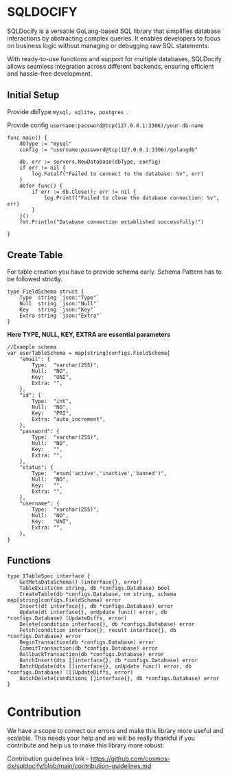 # SQLDOCIFY

SQLDocify is a versatile GoLang-based SQL library that simplifies database interactions by abstracting complex queries. It enables developers to focus on business logic without managing or debugging raw SQL statements.

With ready-to-use functions and support for multiple databases, SQLDocify allows seamless integration across different backends, ensuring efficient and hassle-free development.

## Initial Setup
Provide dbType  ```mysql, sqlite, postgres ```.

Provide config ```username:password@tcp(127.0.0.1:3306)/your-db-name``` 
```
func main() {
	dbType := "mysql"
	config := "username:password@tcp(127.0.0.1:3306)/golangdb"

	db, err := servers.NewDatabase(dbType, config)
	if err != nil {
		log.Fatalf("Failed to connect to the database: %v", err)
	}
	defer func() {
		if err := db.Close(); err != nil {
			log.Printf("Failed to close the database connection: %v", err)
		}
	}()
	fmt.Println("Database connection established successfully!")

}
```

## Create Table

For table creation you have to provide schema early. Schema Pattern has to be followed strictly.

```
type FieldSchema struct {
	Type  string `json:"Type"`
	Null  string `json:"Null"`
	Key   string `json:"Key"`
	Extra string `json:"Extra"`
}

```
**Here TYPE, NULL, KEY, EXTRA are essential parameters**
```
//Example schema
var userTableSchema = map[string]configs.FieldSchema{
	"email": {
		Type:  "varchar(255)",
		Null:  "NO",
		Key:   "UNI",
		Extra: "",
	},
	"id": {
		Type:  "int",
		Null:  "NO",
		Key:   "PRI",
		Extra: "auto_increment",
	},
	"password": {
		Type:  "varchar(255)",
		Null:  "NO",
		Key:   "",
		Extra: "",
	},
	"status": {
		Type:  "enum('active','inactive','banned')",
		Null:  "NO",
		Key:   "",
		Extra: "",
	},
	"username": {
		Type:  "varchar(255)",
		Null:  "NO",
		Key:   "UNI",
		Extra: "",
	},
}

```

## Functions 
```
type ITableSpec interface {
	GetMetaDataSchema() (interface{}, error)
	TableExists(nm string, db *configs.Database) bool
	CreateTable(db *configs.Database, nm string, schema map[string]configs.FieldSchema) error
	Insert(dt interface{}, db *configs.Database) error
	Update(dt interface{}, onUpdate func() error, db *configs.Database) (UpdateDiffs, error)
	Delete(condition interface{}, db *configs.Database) error
	Fetch(condition interface{}, result interface{}, db *configs.Database) error
	BeginTransaction(db *configs.Database) error
	CommitTransaction(db *configs.Database) error
	RollbackTransaction(db *configs.Database) error
	BatchInsert(dts []interface{}, db *configs.Database) error
	BatchUpdate(dts []interface{}, onUpdate func() error, db *configs.Database) ([]UpdateDiffs, error)
	BatchDelete(conditions []interface{}, db *configs.Database) error
}

```
# Contribution
We have a scope to correct our errors and make this library more useful and scalable.
This needs your help and we will be really thankful if you contribute and help us to make this library more robust. 

Contribution guidelines link - https://github.com/cosmos-dx/sqldocify/blob/main/contribution-guidelines.md
